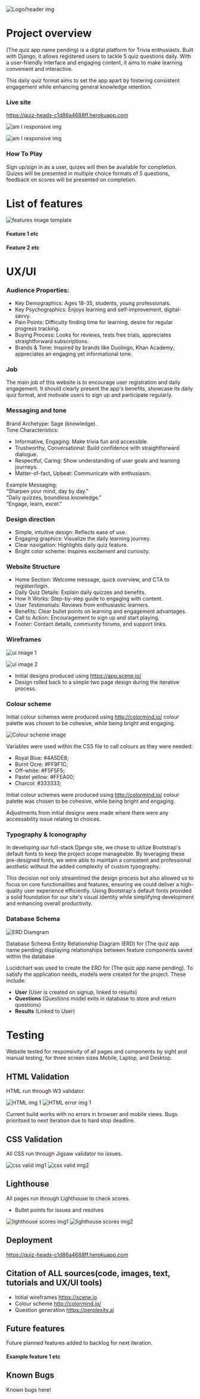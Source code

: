 ![Logo/header img]()

# Project overview

(The quiz app name pending) is a digital platform for Trivia enthusiasts. Built with Django, it allows registered users to tackle 5 quiz questions daily. With a user-friendly interface and engaging content, it aims to make learning convenient and interactive. 

This daily quiz format aims to set the app apart by fostering consistent engagement while enhancing general knowledge retention.

### Live site

https://quiz-heads-c1d86a4688ff.herokuapp.com

![am I responsive img]()

![am I responsive img]()

### How To Play

Sign up/sign in as a user, quizes will then be available for completion. Quizes will be presented in multiple choice formats of 5 questions, feedback on scores will be presented on completion.

# List of features

![features image template]()

#### Feature 1 etc
#### Feature 2 etc

# UX/UI

### Audience Properties:
- Key Demographics: Ages 18-35, students, young professionals.  
- Key Psychographics: Enjoys learning and self-improvement, digital-savvy.  
- Pain Points: Difficulty finding time for learning, desire for regular progress tracking.  
- Buying Process: Looks for reviews, tests free trials, appreciates straightforward subscriptions.  
- Brands & Tone: Inspired by brands like Duolingo, Khan Academy; appreciates an engaging yet informational tone.

### Job
The main job of this website is to encourage user registration and daily engagement. It should clearly present the app's benefits, showcase its daily quiz format, and motivate users to sign up and participate regularly.

### Messaging and tone

Brand Archetype: Sage (knowledge).  
Tone Characteristics:  
- Informative, Engaging: Make trivia fun and accessible.  
- Trustworthy, Conversational: Build confidence with straightforward dialogue.  
- Respectful, Caring: Show understanding of user goals and learning journeys.  
- Matter-of-fact, Upbeat: Communicate with enthusiasm.

Example Messaging:  
“Sharpen your mind, day by day.”  
“Daily quizzes, boundless knowledge.”  
“Engage, learn, excel.”

### Design direction
- Simple, intuitive design: Reflects ease of use.  
- Engaging graphics: Visualize the daily learning journey.  
- Clear navigation: Highlights daily quiz feature.  
- Bright color scheme: Inspires excitement and curiosity.

### Website Structure
- Home Section: Welcome message, quick overview, and CTA to register/login.  
- Daily Quiz Details: Explain daily quizzes and benefits.  
- How It Works: Step-by-step guide to engaging with content.  
- User Testimonials: Reviews from enthusiastic learners.  
- Benefits: Clear bullet points on learning and engagement advantages.  
- Call to Action: Encouragement to sign up and start playing.  
- Footer: Contact details, community forums, and support links.

### Wireframes

![ui image 1](/documentation/readme-images/wireframes-img.png)

![ui image 2]()

- Initial designs produced using https://app.scene.io/ 
- Design rolled back to a simple two page design during the iterative process.

### Colour scheme

Initial colour schemes were produced using http://colormind.io/ colour palette was chosen to be cohesive, while being bright and engaging.

![Colour scheme image](/documentation/readme-images/color-scheme-img.png)

Variables were used within the CSS file to call colours as they were needed:

- Royal Blue: #4A5DE8;
- Burnt Ocre: #FF9F1C;
- Off-white: #F5F5F5;
- Pastel yellow: #FFEA00;
- Charcol: #333333;

Initial colour schemes were produced using http://colormind.io/ colour palette was chosen to be cohesive, while being bright and engaging.

Adjustments from initial designs were made where there were any accessability issue relating to choices.

### Typography & Iconography

In developing our full-stack Django site, we chose to utilize Bootstrap's default fonts to keep the project scope manageable. By leveraging these pre-designed fonts, we were able to maintain a consistent and professional aesthetic without the added complexity of custom typography.

This decision not only streamlined the design process but also allowed us to focus on core functionalities and features, ensuring we could deliver a high-quality user experience efficiently. Using Bootstrap's default fonts provided a solid foundation for our site's visual identity while simplifying development and enhancing overall productivity.

### Database Schema

![ERD Diamgram](/documentation/readme-images/erd-img.png)

Database Schema Entity Relationship Diagram (ERD) for (The quiz app name pending) displaying relationships between feature components saved within the database

Lucidchart was used to create the ERD for (The quiz app name pending). To satisfy the application needs, models were created for the project. These include:

- **User** (User is created on signup, linked to results)
- **Questions** (Questions model exits in database to store and return questions)
- **Results** (Linked to User)

# Testing

Website tested for responsivity of all pages and components by sight and manual testing, for three screen sizes Mobile, Laptop, and Desktop.

## HTML Validation
HTML run through W3 validator.

![HTML img 1]()
![HTML error img 1]()

Current build works with no errors in browser and mobile views.
Bugs prioritsed to next iteration due to hard stop deadline.

## CSS Validation
All CSS run through Jigsaw validator no issues.

![css valid img1]() ![css valid img2]()

## Lighthouse
All pages run through Lighthouse to check scores. 

 - Bullet points for issues and resolves

![lighthouse scores img1]()
![lighthouse scores img2]()


## Deployment

https://quiz-heads-c1d86a4688ff.herokuapp.com

## Citation of ALL sources(code, images, text, tutorials and UX/UI tools)

- Initial wireframes https://scene.io
- Colour scheme http://colormind.io/
- Question generation https://perplexity.ai

## Future features

Future planned features added to backlog for next iteration.

#### Example feature 1 etc

## Known Bugs

Known bugs here!